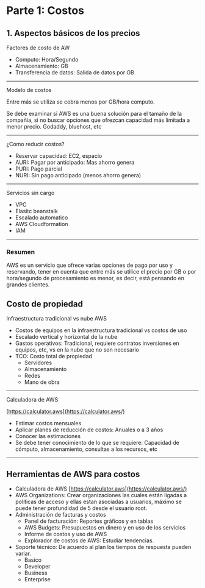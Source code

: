 # Parte 1: Costos

## 1. Aspectos básicos de los precios

Factores de costo de AW

- Computo: Hora/Segundo
- Almacenamiento: GB
- Transferencia de datos: Salida de datos por GB

---

Modelo de costos

Entre más se utiliza se cobra menos por GB/hora computo.

Se debe examinar si AWS es una buena solución para el tamaño de la compañía, si no buscar opciones que ofrezcan capacidad más limitada a menor precio. Godaddy, bluehost, etc

---

¿Como reducir costos?

- Reservar capacidad: EC2, espacio
- AURI: Pagar por anticipado: Mas ahorro genera
- PURI: Pago parcial
- NURI: Sin pago anticipado (menos ahorro genera)

---

Servicios sin cargo

- VPC
- Elasitc beanstalk
- Escalado automatico
- AWS Cloudformation
- IAM

---

### Resumen

AWS es un servicio que ofrece varias opciones de pago por uso y reservando, tener en cuenta que entre más se utilice el precio por GB o por hora/segundo de procesamiento es menor, es decir, está pensando en grandes clientes.

## Costo de propiedad

Infraestructura tradicional vs nube AWS

- Costos de equipos en la infraestructura tradicional vs costos de uso
- Escalado vertical y horizontal de la nube
- Gastos operativos: Tradicional, requiere contratos inversiones en equipos, etc, vs en la nube que no son necesario
- TCO: Costo total de propiedad
    - Servidores
    - Almacenamiento
    - Redes
    - Mano de obra

---

Calculadora de AWS

[https://calculator.aws](https://calculator.aws/)

- Estimar costos mensuales
- Aplicar planes de reducción de costos: Anuales o a 3 años
- Conocer las estimaciones
- Se debe tener conocimiento de lo que se requiere: Capacidad de cómputo, almacenamiento, consultas a los recursos, etc

---

## Herramientas de AWS para costos

- Calculadora de AWS [https://calculator.aws](https://calculator.aws/)
- AWS Organizations: Crear organizaciones las cuales están ligadas a políticas de acceso y ellas estan asociadas a usuarios, máximo se puede tener profundidad de 5 desde el usuario root.
- Administración de facturas y costos
    - Panel de facturación: Reportes gráficos y en tablas
    - AWS Budgets: Presupuestos en dinero y en uso de los servicios
    - Informe de costos y uso de AWS
    - Explorador de costos de AWS: Estudiar tendencias.
- Soporte técnico: De acuerdo al plan los tiempos de respuesta pueden variar.
    - Basico
    - Developer
    - Business
    - Enterprise